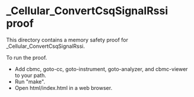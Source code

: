 _Cellular_ConvertCsqSignalRssi proof
==============

This directory contains a memory safety proof for _Cellular_ConvertCsqSignalRssi.

To run the proof.
* Add cbmc, goto-cc, goto-instrument, goto-analyzer, and cbmc-viewer
  to your path.
* Run "make".
* Open html/index.html in a web browser.